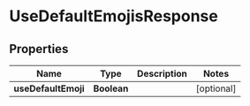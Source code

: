 

# UseDefaultEmojisResponse


## Properties

| Name | Type | Description | Notes |
|------------ | ------------- | ------------- | -------------|
|**useDefaultEmoji** | **Boolean** |  |  [optional] |



